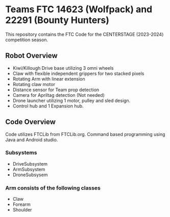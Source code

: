 # Teams FTC 14623 (Wolfpack) and 22291 (Bounty Hunters)

This repository contains the FTC Code for the CENTERSTAGE (2023-2024) competition season.
## Robot Overview
- Kiwi/Killough Drive base utilizing 3 omni wheels
- Claw with flexible independent grippers for two stacked pixels
- Rotating Arm with linear extension
- Rotating claw motor
- Distance sensor for Team prop detection
- Camera for Apriltag detection (Not needed)
- Drone launcher utilizing 1 motor, pulley and sled design.
- Control hub and 1 Expansion hub.
## Code Overview
Code utilizes FTCLib from FTCLib.org. Command based programming using Java and Android studio.

### Subsystems
- DriveSubsystem
- ArmSubsystem
- DroneSubsysem
### Arm consists of the following classes
- Claw
- Forearm
- Shoulder




